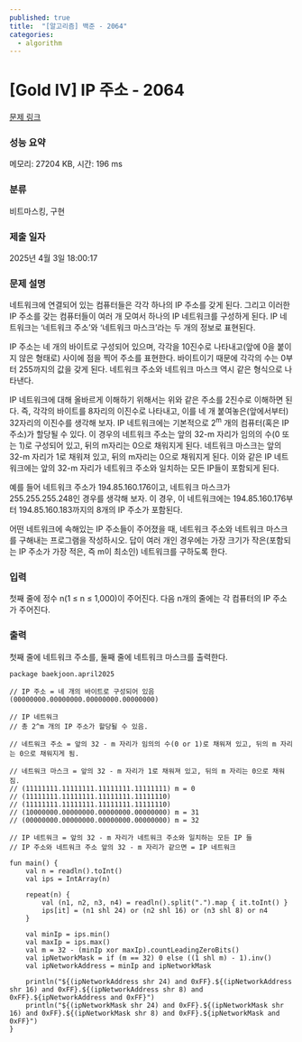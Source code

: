 ```yaml
---
published: true
title:  "[알고리즘] 백준 - 2064"
categories:
  - algorithm
---
```


# [Gold IV] IP 주소 - 2064

[문제 링크](https://www.acmicpc.net/problem/2064)

### 성능 요약

메모리: 27204 KB, 시간: 196 ms

### 분류

비트마스킹, 구현

### 제출 일자

2025년 4월 3일 18:00:17

### 문제 설명

<p>네트워크에 연결되어 있는 컴퓨터들은 각각 하나의 IP 주소를 갖게 된다. 그리고 이러한 IP 주소를 갖는 컴퓨터들이 여러 개 모여서 하나의 IP 네트워크를 구성하게 된다. IP 네트워크는 ‘네트워크 주소’와 ‘네트워크 마스크’라는 두 개의 정보로 표현된다.</p>

<p>IP 주소는 네 개의 바이트로 구성되어 있으며, 각각을 10진수로 나타내고(앞에 0을 붙이지 않은 형태로) 사이에 점을 찍어 주소를 표현한다. 바이트이기 때문에 각각의 수는 0부터 255까지의 값을 갖게 된다. 네트워크 주소와 네트워크 마스크 역시 같은 형식으로 나타낸다.</p>

<p>IP 네트워크에 대해 올바르게 이해하기 위해서는 위와 같은 주소를 2진수로 이해하면 된다. 즉, 각각의 바이트를 8자리의 이진수로 나타내고, 이를 네 개 붙여놓은(앞에서부터) 32자리의 이진수를 생각해 보자. IP 네트워크에는 기본적으로 2<sup>m</sup> 개의 컴퓨터(혹은 IP 주소)가 할당될 수 있다. 이 경우의 네트워크 주소는 앞의 32-m 자리가 임의의 수(0 또는 1)로 구성되어 있고, 뒤의 m자리는 0으로 채워지게 된다. 네트워크 마스크는 앞의 32-m 자리가 1로 채워져 있고, 뒤의 m자리는 0으로 채워지게 된다. 이와 같은 IP 네트워크에는 앞의 32-m 자리가 네트워크 주소와 일치하는 모든 IP들이 포함되게 된다.</p>

<p>예를 들어 네트워크 주소가 194.85.160.176이고, 네트워크 마스크가 255.255.255.248인 경우를 생각해 보자. 이 경우, 이 네트워크에는 194.85.160.176부터 194.85.160.183까지의 8개의 IP 주소가 포함된다.</p>

<p>어떤 네트워크에 속해있는 IP 주소들이 주어졌을 때, 네트워크 주소와 네트워크 마스크를 구해내는 프로그램을 작성하시오. 답이 여러 개인 경우에는 가장 크기가 작은(포함되는 IP 주소가 가장 적은, 즉 m이 최소인) 네트워크를 구하도록 한다.</p>

### 입력

 <p>첫째 줄에 정수 n(1 ≤ n ≤ 1,000)이 주어진다. 다음 n개의 줄에는 각 컴퓨터의 IP 주소가 주어진다.</p>

### 출력

 <p>첫째 줄에 네트워크 주소를, 둘째 줄에 네트워크 마스크를 출력한다.</p>

~~~
package baekjoon.april2025

// IP 주소 = 네 개의 바이트로 구성되어 있음 (00000000.00000000.00000000.00000000)

// IP 네트워크
// 총 2^m 개의 IP 주소가 할당될 수 있음.

// 네트워크 주소 = 앞의 32 - m 자리가 임의의 수(0 or 1)로 채워져 있고, 뒤의 m 자리는 0으로 채워지게 됨.

// 네트워크 마스크 = 앞의 32 - m 자리가 1로 채워져 있고, 뒤의 m 자리는 0으로 채워짐.
// (11111111.11111111.11111111.11111111) m = 0
// (11111111.11111111.11111111.11111110)
// (11111111.11111111.11111111.11111110)
// (10000000.00000000.00000000.00000000) m = 31
// (00000000.00000000.00000000.00000000) m = 32

// IP 네트워크 = 앞의 32 - m 자리가 네트워크 주소와 일치하는 모든 IP 들
// IP 주소와 네트워크 주소 앞의 32 - m 자리가 같으면 = IP 네트워크

fun main() {
    val n = readln().toInt()
    val ips = IntArray(n)

    repeat(n) {
        val (n1, n2, n3, n4) = readln().split(".").map { it.toInt() }
        ips[it] = (n1 shl 24) or (n2 shl 16) or (n3 shl 8) or n4
    }

    val minIp = ips.min()
    val maxIp = ips.max()
    val m = 32 - (minIp xor maxIp).countLeadingZeroBits()
    val ipNetworkMask = if (m == 32) 0 else ((1 shl m) - 1).inv()
    val ipNetworkAddress = minIp and ipNetworkMask

    println("${(ipNetworkAddress shr 24) and 0xFF}.${(ipNetworkAddress shr 16) and 0xFF}.${(ipNetworkAddress shr 8) and 0xFF}.${ipNetworkAddress and 0xFF}")
    println("${(ipNetworkMask shr 24) and 0xFF}.${(ipNetworkMask shr 16) and 0xFF}.${(ipNetworkMask shr 8) and 0xFF}.${ipNetworkMask and 0xFF}")
}
~~~